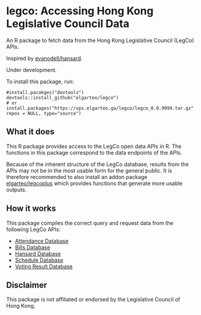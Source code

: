 # legco: Accessing Hong Kong Legislative Council Data
An R package to fetch data from the Hong Kong Legislative Council (LegCo) APIs. 

Inspired by [evanodell/hansard](https://github.com/evanodell/hansard).

Under development.

To install this package, run:
```
#install.pacakges("devtools")
devtools::install_github("elgarteo/legco")
# or
install.packages("https://vps.elgarteo.ga/legco/legco_0.0.9999.tar.gz", repos = NULL, type="source")
```

## What it does
This R package provides access to the LegCo open data APIs in R. The functions in this package 
correspond to the data endpoints of the APIs.

Because of the inherent structure of the LegCo database, results from the APIs may not be in 
the most usable form for the general public. It is therefore recommended to also install an
addon package [elgarteo/legcoplus](https://github.com/elgarteo/legocplus) which provides functions
that generate more usable outputs.

## How it works
This package compiles the correct query and request data from the following LegCo APIs:
* [Attendance Database](https://www.legco.gov.hk/odata/english/attendance-db.html)
* [Bills Database](https://www.legco.gov.hk/odata/english/billsdb.html)
* [Hansard Database](https://www.legco.gov.hk/odata/english/hansard-db.html)
* [Schedule Database](https://www.legco.gov.hk/odata/english/schedule-db.html)
* [Voting Result Database](https://www.legco.gov.hk/odata/english/vrdb.html)

## Disclaimer
This package is not affiliated or endorsed by the Legislative Council of Hong Kong.
